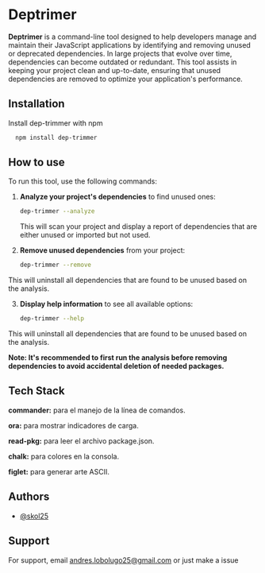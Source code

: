 
# Deptrimer

**Deptrimer** is a command-line tool designed to help developers manage and maintain their JavaScript applications by identifying and removing unused or deprecated dependencies. In large projects that evolve over time, dependencies can become outdated or redundant. This tool assists in keeping your project clean and up-to-date, ensuring that unused dependencies are removed to optimize your application's performance.





## Installation

Install dep-trimmer with npm

```bash
  npm install dep-trimmer
```
    
## How to use

To run this tool, use the following commands:

1. **Analyze your project's dependencies** to find unused ones:

   ```bash
   dep-trimmer --analyze
    ```
    This will scan your project and display a report of dependencies that are either unused or imported but not used.
2. **Remove unused dependencies** from your project:

   ```bash
   dep-trimmer --remove
    ```

This will uninstall all dependencies that are found to be unused based on the analysis.

3. **Display help information** to see all available options:

   ```bash
   dep-trimmer --help
    ```

This will uninstall all dependencies that are found to be unused based on the analysis.

**Note: It's recommended to first run the analysis before removing dependencies to avoid accidental deletion of needed packages.**
## Tech Stack

**commander:** para el manejo de la línea de comandos.

**ora:** para mostrar indicadores de carga.

**read-pkg:** para leer el archivo package.json.

**chalk:** para colores en la consola.

**figlet:** para generar arte ASCII.



## Authors

- [@skol25](https://github.com/skol25)


## Support

For support, email andres.lobolugo25@gmail.com or just make a issue

